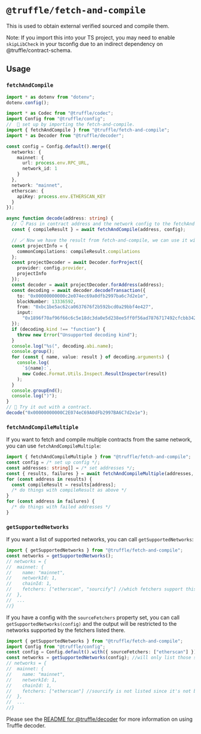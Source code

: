 # `@truffle/fetch-and-compile`

This is used to obtain external verified sourced and compile them.

Note: If you import this into your TS project, you may need to enable `skipLibCheck` in your tsconfig due to an indirect dependency on @truffle/contract-schema.

## Usage

### `fetchAndCompile`

```ts
import * as dotenv from "dotenv";
dotenv.config();

import * as Codec from "@truffle/codec";
import Config from "@truffle/config";
//  🔨 set up by importing the fetch-and-compile.
import { fetchAndCompile } from "@truffle/fetch-and-compile";
import * as Decoder from "@truffle/decoder";

const config = Config.default().merge({
  networks: {
    mainnet: {
      url: process.env.RPC_URL,
      network_id: 1
    }
  },
  network: "mainnet",
  etherscan: {
    apiKey: process.env.ETHERSCAN_KEY
  }
});

async function decode(address: string) {
  // 👇 Pass in contract address and the network config to the fetchAndCompile 👇.
  const { compileResult } = await fetchAndCompile(address, config);

  // 🪄 Now we have the result from fetch-and-compile, we can use it with @truffle/decoder for some more magic ✨.
  const projectInfo = {
    commonCompilations: compileResult.compilations
  };
  const projectDecoder = await Decoder.forProject({
    provider: config.provider,
    projectInfo
  });
  const decoder = await projectDecoder.forAddress(address);
  const decoding = await decoder.decodeTransaction({
    to: "0x00000000000c2e074ec69a0dfb2997ba6c7d2e1e",
    blockNumber: 13336592,
    from: "0xbc1be5ac62ca0637676f2b592bcd0a29bbf4e427",
    input:
      "0x1896f70af96f66c6c5e18dc3da0e5d238ee5ff0f56ad7876717492cfcbb3421db607e44c0000000000000000000000004976fb03c32e5b8cfe2b6ccb31c09ba78ebaba41"
  });
  if (decoding.kind !== "function") {
    throw new Error("Unsupported decoding kind");
  }
  console.log("%s(", decoding.abi.name);
  console.group();
  for (const { name, value: result } of decoding.arguments) {
    console.log(
      `${name}:`,
      new Codec.Format.Utils.Inspect.ResultInspector(result)
    );
  }
  console.groupEnd();
  console.log(")");
}
// 🥳 Try it out with a contract.
decode("0x00000000000C2E074eC69A0dFb2997BA6C7d2e1e");
```

### `fetchAndCompileMultiple`

If you want to fetch and compile multiple contracts from the same network, you can use `fetchAndCompileMultiple`:

```ts
import { fetchAndCompileMultiple } from "@truffle/fetch-and-compile";
const config = /* set up config */;
const addresses: string[] = /* set addresses */;
const { results, failures } = await fetchAndCompileMultiple(addresses, config);
for (const address in results) {
  const compileResult = results[address];
  /* do things with compileResult as above */
}
for (const address in failures) {
  /* do things with failed addresses */
}
```

### `getSupportedNetworks`

If you want a list of supported networks, you can call `getSupportedNetworks`:

```ts
import { getSupportedNetworks } from "@truffle/fetch-and-compile";
const networks = getSupportedNetworks();
// networks = {
//  mainnet: {
//    name: "mainnet",
//    networkId: 1,
//    chainId: 1,
//    fetchers: ["etherscan", "sourcify"] //which fetchers support this network?
//  },
//  ...
//}
```

If you have a config with the `sourceFetchers` property set, you can call `getSupportedNetworks(config)`
and the output will be restricted to the networks supported by the fetchers listed there.

```ts
import { getSupportedNetworks } from "@truffle/fetch-and-compile";
import Config from "@truffle/config";
const config = Config.default().with({ sourceFetchers: ["etherscan"] });
const networks = getSupportedNetworks(config); //will only list those supported by etherscan fetcher
// networks = {
//  mainnet: {
//    name: "mainnet",
//    networkId: 1,
//    chainId: 1,
//    fetchers: ["etherscan"] //sourcify is not listed since it's not being checked
//  },
//  ...
//}
```

Please see the [README for @truffle/decoder](https://github.com/trufflesuite/truffle/tree/develop/packages/decoder)
for more information on using Truffle decoder.
